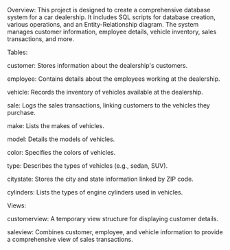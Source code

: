 Overview: 
This project is designed to create a comprehensive database system for a car dealership. It includes SQL scripts for database creation, various operations, and an Entity-Relationship diagram. The system manages customer information, employee details, vehicle inventory, sales transactions, and more.



Tables: 

customer: Stores information about the dealership's customers.

employee: Contains details about the employees working at the dealership.

vehicle: Records the inventory of vehicles available at the dealership.

sale: Logs the sales transactions, linking customers to the vehicles they purchase.

make: Lists the makes of vehicles.

model: Details the models of vehicles.

color: Specifies the colors of vehicles.

type: Describes the types of vehicles (e.g., sedan, SUV).

citystate: Stores the city and state information linked by ZIP code.

cylinders: Lists the types of engine cylinders used in vehicles.



Views: 

customerview: A temporary view structure for displaying customer details.

saleview: Combines customer, employee, and vehicle information to provide a comprehensive view of sales transactions.
